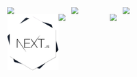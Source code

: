 <div style="display: inline-block">
  <img style="float:left;" width="150" src="https://cdn.jsdelivr.net/gh/devicons/devicon/icons/go/go-original-wordmark.svg" />
  <img style="float:left;" width="120" src="https://cdn.jsdelivr.net/gh/devicons/devicon/icons/csharp/csharp-original.svg" />
  <img style="float:left;" width="120" src="https://cdn.jsdelivr.net/gh/devicons/devicon/icons/react/react-original.svg" />
  <img style="float:left;" width="120" src="https://raw.githubusercontent.com/Rohan-Shakya/Rohan-Shakya/master/images/next_logo.png" />
  <img style="float:left;" width="120" src="https://cdn.jsdelivr.net/gh/devicons/devicon/icons/javascript/javascript-original.svg" />
  <img style="float:left;" width="120" src="https://cdn.jsdelivr.net/gh/devicons/devicon/icons/css3/css3-original-wordmark.svg" />
</div>
